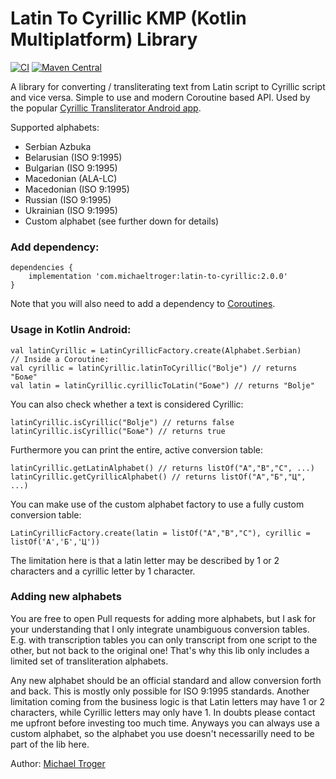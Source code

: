 # Latin To Cyrillic KMP (Kotlin Multiplatform) Library
[![CI](https://github.com/michaeltroger/latin-to-cyrillic/actions/workflows/ci.yml/badge.svg)](https://github.com/michaeltroger/latin-to-cyrillic/actions/workflows/ci.yml) [![Maven Central](https://img.shields.io/maven-central/v/com.michaeltroger/latin-to-cyrillic)](https://central.sonatype.com/search?namespace=com.michaeltroger)

A library for converting / transliterating text from Latin script to Cyrillic script and vice versa.
Simple to use and modern Coroutine based API. Used by the popular [Cyrillic Transliterator Android app](https://github.com/michaeltroger/latintocyrillic-android).

Supported alphabets:
- Serbian Azbuka
- Belarusian (ISO 9:1995)
- Bulgarian (ISO 9:1995)
- Macedonian (ALA-LC)
- Macedonian (ISO 9:1995)
- Russian (ISO 9:1995)
- Ukrainian (ISO 9:1995)
- Custom alphabet (see further down for details)

### Add dependency:
```
dependencies {
    implementation 'com.michaeltroger:latin-to-cyrillic:2.0.0' 
}
```
Note that you will also need to add a dependency to [Coroutines](https://github.com/Kotlin/kotlinx.coroutines).

### Usage in Kotlin Android:
```
val latinCyrillic = LatinCyrillicFactory.create(Alphabet.Serbian)
// Inside a Coroutine:
val cyrillic = latinCyrillic.latinToCyrillic("Bolje") // returns "Боље"
val latin = latinCyrillic.cyrillicToLatin("Боље") // returns "Bolje"
```

You can also check whether a text is considered Cyrillic:
```
latinCyrillic.isCyrillic("Bolje") // returns false
latinCyrillic.isCyrillic("Боље") // returns true
```
Furthermore you can print the entire, active conversion table:
```
latinCyrillic.getLatinAlphabet() // returns listOf("A","B","C", ...)
latinCyrillic.getCyrillicAlphabet() // returns listOf("А","Б","Ц", ...)
```

You can make use of the custom alphabet factory to use a fully custom conversion table:
```
LatinCyrillicFactory.create(latin = listOf("A","B","C"), cyrillic = listOf('А','Б','Ц'))
```
The limitation here is that a latin letter may be described by 1 or 2 characters and a cyrillic letter by 1 character.

### Adding new alphabets
You are free to open Pull requests for adding more alphabets, but I ask for your understanding that I only integrate unambiguous conversion tables. E.g. with transcription tables you can only transcript from one script to the other, but not back to the original one! That's why this lib only includes a limited set of transliteration alphabets.

Any new alphabet should be an official standard and allow conversion forth and back. This is mostly only possible for ISO 9:1995 standards. Another limitation coming from the business logic is that Latin letters may have 1 or 2 characters, while Cyrillic letters may only have 1. In doubts please contact me upfront before investing too much time. Anyways you can always use a custom alphabet, so the alphabet you use doesn't necessarilly need to be part of the lib here. 

Author:
[Michael Troger](https://michaeltroger.com)
